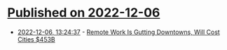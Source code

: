 # [Published on 2022-12-06](index.md)

* [2022-12-06, 13:24:37](https://news.ycombinator.com/item?id=33879258) - [Remote Work Is Gutting Downtowns, Will Cost Cities $453B](https://www.businessinsider.com/remote-work-gutted-city-downtowns-office-real-estate-apocalypse-2022-12)
